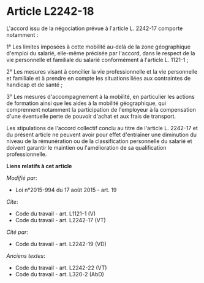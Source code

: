 # Article L2242-18

L'accord issu de la négociation prévue à l'article L. 2242-17 comporte notamment : 

1° Les limites imposées à cette mobilité au-delà de la zone géographique d'emploi du salarié, elle-même précisée par
l'accord, dans le respect de la vie personnelle et familiale du salarié conformément à l'article L. 1121-1 ; 

2° Les mesures visant à concilier la vie professionnelle et la vie personnelle et familiale et à prendre en compte les
situations liées aux contraintes de handicap et de santé ; 

3° Les mesures d'accompagnement à la mobilité, en particulier les actions de formation ainsi que les aides à la mobilité
géographique, qui comprennent notamment la participation de l'employeur à la compensation d'une éventuelle perte de pouvoir
d'achat et aux frais de transport. 

Les stipulations de l'accord collectif conclu au titre de l'article L. 2242-17 et du présent article ne peuvent avoir pour
effet d'entraîner une diminution du niveau de la rémunération ou de la classification personnelle du salarié et doivent
garantir le maintien ou l'amélioration de sa qualification professionnelle.

**Liens relatifs à cet article**

_Modifié par_:

  - Loi n°2015-994 du 17 août 2015 - art. 19

_Cite_:

  - Code du travail - art. L1121-1 (V)
  - Code du travail - art. L2242-17 (VT)

_Cité par_:

  - Code du travail - art. L2242-19 (VD)

_Anciens textes_:

  - Code du travail - art. L2242-22 (VT)
  - Code du travail - art. L320-2 (AbD)
